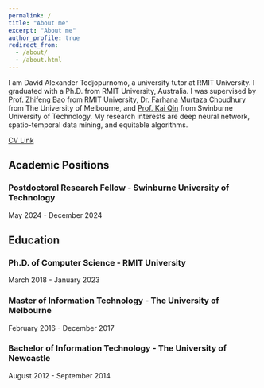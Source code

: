 ```yaml
---
permalink: /
title: "About me"
excerpt: "About me"
author_profile: true
redirect_from: 
  - /about/
  - /about.html
---
```


I am David Alexander Tedjopurnomo, a university tutor at RMIT University. I graduated with a Ph.D. from RMIT University, Australia. I was supervised by <a href="https://baozhifeng.net">Prof. Zhifeng Bao</a> from RMIT University, <a href="https://sites.google.com/site/farhanamc/">Dr. Farhana Murtaza Choudhury</a> from The University of Melbourne, and <a href="http://www.alexkaiqin.org/">Prof. Kai Qin</a> from Swinburne University of Technology. My research interests are deep neural network, spatio-temporal data mining, and equitable algorithms.

<a href="../files/docs/CV.pdf">CV Link</a>

## Academic Positions

### Postdoctoral Research Fellow - Swinburne University of Technology

May 2024 - December 2024


## Education 

### Ph.D. of Computer Science - RMIT University 
March 2018 - January 2023

### Master of Information Technology - The University of Melbourne 
February 2016 - December 2017

### Bachelor of Information Technology - The University of Newcastle
August 2012 - September 2014
